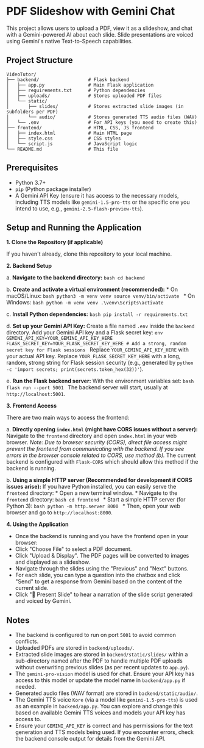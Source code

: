 # PDF Slideshow with Gemini Chat

This project allows users to upload a PDF, view it as a slideshow, and chat with a Gemini-powered AI about each slide. Slide presentations are voiced using Gemini's native Text-to-Speech capabilities.

## Project Structure

```
VideoTutor/
├── backend/                  # Flask backend
│   ├── app.py                # Main Flask application
│   ├── requirements.txt      # Python dependencies
│   ├── uploads/              # Stores uploaded PDF files
│   └── static/
│       ├── slides/           # Stores extracted slide images (in subfolders per PDF)
│       └── audio/            # Stores generated TTS audio files (WAV)
│   └── .env                  # For API keys (you need to create this)
├── frontend/                 # HTML, CSS, JS frontend
│   ├── index.html            # Main HTML page
│   ├── style.css             # CSS styles
│   └── script.js             # JavaScript logic
└── README.md                 # This file
```

## Prerequisites

*   Python 3.7+
*   `pip` (Python package installer)
*   A Gemini API Key (ensure it has access to the necessary models, including TTS models like `gemini-1.5-pro-tts` or the specific one you intend to use, e.g., `gemini-2.5-flash-preview-tts`).

## Setup and Running the Application

**1. Clone the Repository (if applicable)**

If you haven't already, clone this repository to your local machine.

**2. Backend Setup**

   a.  **Navigate to the backend directory:**
       ```bash
       cd backend
       ```

   b.  **Create and activate a virtual environment (recommended):**
       *   On macOS/Linux:
           ```bash
           python3 -m venv venv
           source venv/bin/activate
           ```
       *   On Windows:
           ```bash
           python -m venv venv
           .\venv\Scripts\activate
           ```

   c.  **Install Python dependencies:**
       ```bash
       pip install -r requirements.txt
       ```

   d.  **Set up your Gemini API Key:**
       Create a file named `.env` inside the `backend` directory.
       Add your Gemini API key and a Flask secret key:
       ```env
       GEMINI_API_KEY=YOUR_GEMINI_API_KEY_HERE
       FLASK_SECRET_KEY=YOUR_FLASK_SECRET_KEY_HERE # Add a strong, random secret key for Flask sessions
       ```
       Replace `YOUR_GEMINI_API_KEY_HERE` with your actual API key.
       Replace `YOUR_FLASK_SECRET_KEY_HERE` with a long, random, strong string for Flask session security (e.g., generated by `python -c 'import secrets; print(secrets.token_hex(32))'`).

   e.  **Run the Flask backend server:**
       With the environment variables set:
       ```bash
       flask run --port 5001
       ```
       The backend server will start, usually at `http://localhost:5001`.

**3. Frontend Access**

   There are two main ways to access the frontend:

   a.  **Directly opening `index.html` (might have CORS issues without a server):**
       Navigate to the `frontend` directory and open `index.html` in your web browser.
       *Note: Due to browser security (CORS), direct file access might prevent the frontend from communicating with the backend. If you see errors in the browser console related to CORS, use method (b).* The current backend is configured with `Flask-CORS` which should allow this method if the backend is running.

   b.  **Using a simple HTTP server (Recommended for development if CORS issues arise):**
       If you have Python installed, you can easily serve the `frontend` directory:
       *   Open a new terminal window.
       *   Navigate to the `frontend` directory:
           ```bash
           cd frontend
           ```
       *   Start a simple HTTP server (for Python 3):
           ```bash
           python -m http.server 8000
           ```
       *   Then, open your web browser and go to `http://localhost:8000`.

**4. Using the Application**

*   Once the backend is running and you have the frontend open in your browser:
*   Click "Choose File" to select a PDF document.
*   Click "Upload & Display". The PDF pages will be converted to images and displayed as a slideshow.
*   Navigate through the slides using the "Previous" and "Next" buttons.
*   For each slide, you can type a question into the chatbox and click "Send" to get a response from Gemini based on the content of the current slide.
*   Click "🎤 Present Slide" to hear a narration of the slide script generated and voiced by Gemini.

## Notes

*   The backend is configured to run on port `5001` to avoid common conflicts.
*   Uploaded PDFs are stored in `backend/uploads/`.
*   Extracted slide images are stored in `backend/static/slides/` within a sub-directory named after the PDF to handle multiple PDF uploads without overwriting previous slides (as per recent updates to `app.py`).
*   The `gemini-pro-vision` model is used for chat. Ensure your API key has access to this model or update the model name in `backend/app.py` if needed.
*   Generated audio files (WAV format) are stored in `backend/static/audio/`.
*   The Gemini TTS voice `Kore` (via a model like `gemini-1.5-pro-tts`) is used as an example in `backend/app.py`. You can explore and change this based on available Gemini TTS voices and models your API key has access to.
*   Ensure your `GEMINI_API_KEY` is correct and has permissions for the text generation and TTS models being used. If you encounter errors, check the backend console output for details from the Gemini API. 
